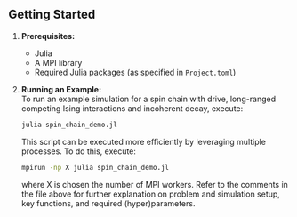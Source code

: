 ## Getting Started

1. **Prerequisites:**  
   - Julia
   - A MPI library
   - Required Julia packages (as specified in `Project.toml`)

2. **Running an Example:**  
   To run an example simulation for a spin chain with drive, long-ranged competing Ising interactions and incoherent decay, execute:
   ```sh
   julia spin_chain_demo.jl
   ```
   This script can be executed more efficiently by leveraging multiple processes. To do this, execute:
      ```sh
   mpirun -np X julia spin_chain_demo.jl
   ```
      where X is chosen the number of MPI workers.
   Refer to the comments in the file above for further explanation on problem and simulation setup, key functions, and required (hyper)parameters.
